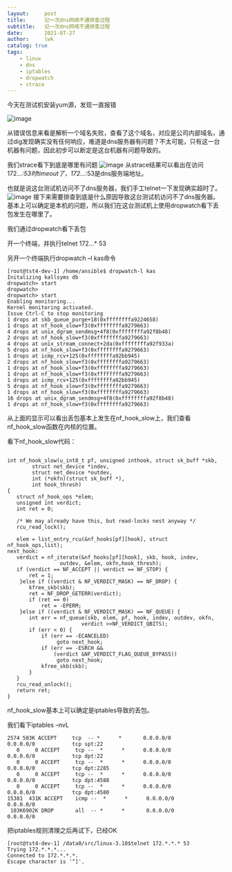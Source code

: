 ```yaml
---
layout:     post
title:      记一次dns网络不通排查过程
subtitle:   记一次dns网络不通排查过程
date:       2021-07-27
author:     lwk
catalog: true
tags:
    - linux
    - dns
    - iptables
    - dropwatch
    - strace
---
```

今天在测试机安装yum源，发现一直报错

![image](https://user-images.githubusercontent.com/36918717/177037297-bd0c1a7f-9cbd-4340-8751-25691a185cc8.png)
           

从错误信息来看是解析一个域名失败，查看了这个域名，对应是公司内部域名，通过dig发现确实没有任何响应，难道是dns服务器有问题？不太可能，只有这一台机器有问题，因此初步可以断定是这台机器有问题导致的。

我们strace看下到底是哪里有问题
![image](https://user-images.githubusercontent.com/36918717/177037303-8fb69f69-3f56-465a-b989-c7bf1d384f4e.png)
从strace结果可以看出在访问172.*.*.*:53时timeout了，172.*.*.*:53是dns服务端地址。

也就是说这台测试机访问不了dns服务器，我们手工telnet一下发现确实超时了。
![image](https://user-images.githubusercontent.com/36918717/177037309-086fb873-9130-4b90-8b58-6f6a9b545369.png)
接下来需要排查到底是什么原因导致这台测试机访问不了dns服务器。基本上可以确定是本机的问题，所以我们在这台测试机上使用dropwatch看下丢包发生在哪里了。

我们通过dropwatch看下丢包

开一个终端，并执行telnet 172.*.*.* 53

另开一个终端执行dropwatch –l kas命令
```
[root@tst4-dev-1] /home/ansible$ dropwatch-l kas
Initalizing kallsyms db
dropwatch> start
dropwatch>
dropwatch> start
Enabling monitoring...
Kernel monitoring activated.
Issue Ctrl-C to stop monitoring
1 drops at skb_queue_purge+18(0xffffffffa9224658)
1 drops at nf_hook_slow+f3(0xffffffffa9279663)
4 drops at unix_dgram_sendmsg+4f8(0xffffffffa92f8b48)
2 drops at nf_hook_slow+f3(0xffffffffa9279663)
4 drops at unix_stream_connect+2da(0xffffffffa92f933a)
5 drops at nf_hook_slow+f3(0xffffffffa9279663)
1 drops at icmp_rcv+125(0xffffffffa92bb945)
2 drops at nf_hook_slow+f3(0xffffffffa9279663)
1 drops at nf_hook_slow+f3(0xffffffffa9279663)
1 drops at nf_hook_slow+f3(0xffffffffa9279663)
1 drops at icmp_rcv+125(0xffffffffa92bb945)
5 drops at nf_hook_slow+f3(0xffffffffa9279663)
1 drops at nf_hook_slow+f3(0xffffffffa9279663)
16 drops at unix_dgram_sendmsg+4f8(0xffffffffa92f8b48)
1 drops at nf_hook_slow+f3(0xffffffffa9279663)
```

从上面的显示可以看出丢包基本上发生在nf_hook_slow上，我们查看nf_hook_slow函数在内核的位置。

看下nf_hook_slow代码：
```

int nf_hook_slow(u_int8_t pf, unsigned inthook, struct sk_buff *skb,
        struct net_device *indev,
        struct net_device *outdev,
        int (*okfn)(struct sk_buff *),
        int hook_thresh)
{
   struct nf_hook_ops *elem;
   unsigned int verdict;
   int ret = 0;
 
   /* We may already have this, but read-locks nest anyway */
   rcu_read_lock();
 
   elem = list_entry_rcu(&nf_hooks[pf][hook], struct nf_hook_ops,list);
next_hook:
   verdict = nf_iterate(&nf_hooks[pf][hook], skb, hook, indev,
                 outdev, &elem, okfn,hook_thresh);
   if (verdict == NF_ACCEPT || verdict == NF_STOP) {
       ret = 1;
    }else if ((verdict & NF_VERDICT_MASK) == NF_DROP) {
       kfree_skb(skb);
       ret = NF_DROP_GETERR(verdict);
       if (ret == 0)
           ret = -EPERM;
    }else if ((verdict & NF_VERDICT_MASK) == NF_QUEUE) {
       int err = nf_queue(skb, elem, pf, hook, indev, outdev, okfn,
                        verdict >>NF_VERDICT_QBITS);
       if (err < 0) {
           if (err == -ECANCELED)
                goto next_hook;
           if (err == -ESRCH &&
               (verdict &NF_VERDICT_FLAG_QUEUE_BYPASS))
                goto next_hook;
           kfree_skb(skb);
       }  
   }  
   rcu_read_unlock();
   return ret;
}

```
nf_hook_slow基本上可以确定是iptables导致的丢包。

我们看下iptables –nvL
```
2574 503K ACCEPT     tcp  -- *      *       0.0.0.0/0            0.0.0.0/0            tcp spt:22
   0     0 ACCEPT     tcp --  *      *      0.0.0.0/0           0.0.0.0/0            tcp dpt:22
   0     0 ACCEPT     tcp --  *      *      0.0.0.0/0           0.0.0.0/0            tcp dpt:2285
   0     0 ACCEPT     tcp --  *      *      0.0.0.0/0           0.0.0.0/0            tcp dpt:4588
   0     0 ACCEPT     tcp --  *      *      0.0.0.0/0           0.0.0.0/0            tcp dpt:4580
15381  431K ACCEPT    icmp --  *      *      0.0.0.0/0           0.0.0.0/0          
 103K6902K DROP       all  -- *      *       0.0.0.0/0            0.0.0.0/0 
```
把iptables规则清理之后再试下，已经OK

```
[root@tst4-dev-1] /data0/src/linux-3.10$telnet 172.*.*.* 53
Trying 172.*.*.*...
Connected to 172.*.*.*.
Escape character is '^]'.
```

